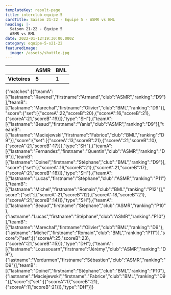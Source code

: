 ```yaml
---
templateKey: result-page
title: interclub-equipe-5
cardTitle: Saison 21-22 - Équipe 5 - ASMR vs BML
heading: |-
  Saison 21-22 - Équipe 5
  ASMR vs BML
date: 2022-01-12T19:30:00.000Z
category: equipe-5-s21-22
featuredimage:
  image: /assets/shuttle.jpg
---
```

|               | ASMR   | BML |
| ------------- | ----- | --- |
| **Victoires** | **5** | 1   |

<scoreboard>{"matches":[{"teamA":[{"lastname":"Ravenel","firstname":"Armand","club":"ASMR","ranking":"D9"}],"teamB":[{"lastname":"Marechal","firstname":"Olivier","club":"BML","ranking":"D9"}],"score":{"set":[{"scoreA":22,"scoreB":20},{"scoreA":16,"scoreB":21},{"scoreA":21,"scoreB":19}]},"type":"SH"},{"teamA":[{"lastname":"Beaud","firstname":"Yanis","club":"ASMR","ranking":"D9"}],"teamB":[{"lastname":"Maciejewski","firstname":"Fabrice","club":"BML","ranking":"D9"}],"score":{"set":[{"scoreA":13,"scoreB":21},{"scoreA":21,"scoreB":10},{"scoreA":21,"scoreB":17}]},"type":"SH"},{"teamA":[{"lastname":"Fernandez","firstname":"Quentin","club":"ASMR","ranking":"D9"}],"teamB":[{"lastname":"Doinel","firstname":"Stéphane","club":"BML","ranking":"D9"}],"score":{"set":[{"scoreA":16,"scoreB":21},{"scoreA":21,"scoreB":17},{"scoreA":21,"scoreB":18}]},"type":"SH"},{"teamA":[{"lastname":"Lucas","firstname":"Stéphane","club":"ASMR","ranking":"P11"}],"teamB":[{"lastname":"Michel","firstname":"Romain","club":"BML","ranking":"P12"}],"score":{"set":[{"scoreA":21,"scoreB":12},{"scoreA":18,"scoreB":21},{"scoreA":21,"scoreB":14}]},"type":"SH"},{"teamA":[{"lastname":"Beaud","firstname":"Stéphane","club":"ASMR","ranking":"P10"},{"lastname":"Lucas","firstname":"Stéphane","club":"ASMR","ranking":"P10"}],"teamB":[{"lastname":"Marechal","firstname":"Olivier","club":"BML","ranking":"D9"},{"lastname":"Michel","firstname":"Romain","club":"BML","ranking":"P11"}],"score":{"set":[{"scoreA":25,"scoreB":23},{"scoreA":21,"scoreB":15}]},"type":"DH"},{"teamA":[{"lastname":"Loussouarn","firstname":"Jérémy","club":"ASMR","ranking":"D9"},{"lastname":"Verdurmen","firstname":"Sébastien","club":"ASMR","ranking":"D9"}],"teamB":[{"lastname":"Doinel","firstname":"Stéphane","club":"BML","ranking":"P10"},{"lastname":"Maciejewski","firstname":"Fabrice","club":"BML","ranking":"D9"}],"score":{"set":[{"scoreA":17,"scoreB":21},{"scoreA":11,"scoreB":21}]},"type":"DH"}]}</scoreboard>